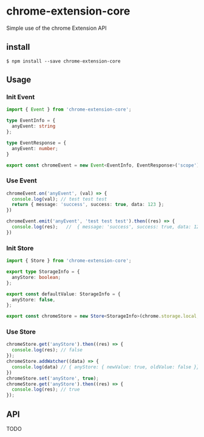 # chrome-extension-core
Simple use of the chrome Extension API

## install
` $ npm install --save chrome-extension-core `

## Usage
### Init Event
```typescript
import { Event } from 'chrome-extension-core';

type EventInfo = {
  anyEvent: string
};

type EventResponse = {
  anyEvent: number;
}

export const chromeEvent = new Event<EventInfo, EventResponse>('scope');
```
### Use Event
```typescript
chromeEvent.on('anyEvent', (val) => {
  console.log(val); // test test test
  return { message: 'success', success: true, data: 123 };
})

chromeEvent.emit('anyEvent', 'test test test').then((res) => {
  console.log(res);   //  { message: 'success', success: true, data: 123 }
})
```


### Init Store
```typescript
import { Store } from 'chrome-extension-core';

export type StorageInfo = {
  anyStore: boolean; 
};

export const defaultValue: StorageInfo = {
  anyStore: false,
};

export const chromeStore = new Store<StorageInfo>(chrome.storage.local, defaultValue, { scope: 'scope' });
```

### Use Store
```typescript
chromeStore.get('anyStore').then((res) => {
  console.log(res); // false
});
chromeStore.addWatcher((data) => {
  console.log(data) // { anyStore: { newValue: true, oldValue: false }}
})
chromeStore.set('anyStore', true);
chromeStore.get('anyStore').then((res) => {
  console.log(res); // true
});
```

## API 
TODO